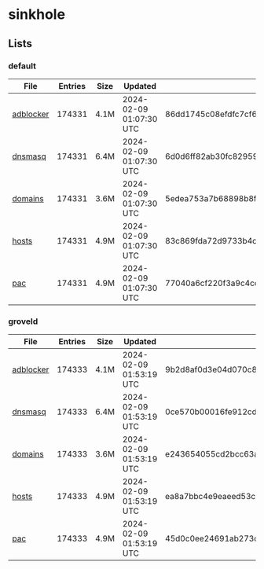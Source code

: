 # sinkhole

## Lists

### default

|File|Entries|Size|Updated|Hash|
|-|-|-|-|-|
|[adblocker](https://raw.githubusercontent.com/groveld/sinkhole/lists/default/adblocker.txt)|174331|4.1M|2024-02-09 01:07:30 UTC|86dd1745c08efdfc7cf6ba46646a14e969c537722accfe7851cb55e3c066ec28|
|[dnsmasq](https://raw.githubusercontent.com/groveld/sinkhole/lists/default/dnsmasq.txt)|174331|6.4M|2024-02-09 01:07:30 UTC|6d0d6ff82ab30fc82959a114cab241840382e7d812c68ccd845e60f0da9af029|
|[domains](https://raw.githubusercontent.com/groveld/sinkhole/lists/default/domains.txt)|174331|3.6M|2024-02-09 01:07:30 UTC|5edea753a7b68898b8fed2a9b9dc2f760ecb4e03ee9453e45b9b2b8082a2d8ad|
|[hosts](https://raw.githubusercontent.com/groveld/sinkhole/lists/default/hosts.txt)|174331|4.9M|2024-02-09 01:07:30 UTC|83c869fda72d9733b4c8c7009d6f868206a56cb4e9d01138f17256b9f779900a|
|[pac](https://raw.githubusercontent.com/groveld/sinkhole/lists/default/pac.txt)|174331|4.9M|2024-02-09 01:07:30 UTC|77040a6cf220f3a9c4cd0930fbcfb69aec9ff03d67221e6027f228771ac2f414|

### groveld

|File|Entries|Size|Updated|Hash|
|-|-|-|-|-|
|[adblocker](https://raw.githubusercontent.com/groveld/sinkhole/lists/groveld/adblocker.txt)|174333|4.1M|2024-02-09 01:53:19 UTC|9b2d8af0d3e04d070c8ac9003c2c531ca849cbaf560527566ee588c7647cbc23|
|[dnsmasq](https://raw.githubusercontent.com/groveld/sinkhole/lists/groveld/dnsmasq.txt)|174333|6.4M|2024-02-09 01:53:19 UTC|0ce570b00016fe912cd5094678e142a0797bcc23568dc30607fc38882a75f100|
|[domains](https://raw.githubusercontent.com/groveld/sinkhole/lists/groveld/domains.txt)|174333|3.6M|2024-02-09 01:53:19 UTC|e243654055cd2bcc63a51345e8e7e266341e289e0551fb02821a53bd0c6a7a37|
|[hosts](https://raw.githubusercontent.com/groveld/sinkhole/lists/groveld/hosts.txt)|174333|4.9M|2024-02-09 01:53:19 UTC|ea8a7bbc4e9eaeed53c39680c08545eff35610ed0128cfac7d8db8ed9ca6b811|
|[pac](https://raw.githubusercontent.com/groveld/sinkhole/lists/groveld/pac.txt)|174333|4.9M|2024-02-09 01:53:19 UTC|45d0c0ee24691ab273d60d023f4535a653c0ce89ba2e0996e00aea1fee830dc0|
